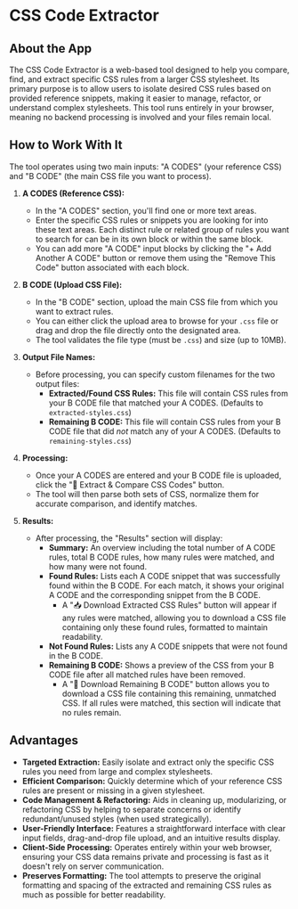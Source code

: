 # CSS Code Extractor

## About the App

The CSS Code Extractor is a web-based tool designed to help you compare, find, and extract specific CSS rules from a larger CSS stylesheet. Its primary purpose is to allow users to isolate desired CSS rules based on provided reference snippets, making it easier to manage, refactor, or understand complex stylesheets. This tool runs entirely in your browser, meaning no backend processing is involved and your files remain local.

## How to Work With It

The tool operates using two main inputs: "A CODES" (your reference CSS) and "B CODE" (the main CSS file you want to process).

1.  **A CODES (Reference CSS):**
    *   In the "A CODES" section, you'll find one or more text areas.
    *   Enter the specific CSS rules or snippets you are looking for into these text areas. Each distinct rule or related group of rules you want to search for can be in its own block or within the same block.
    *   You can add more "A CODE" input blocks by clicking the "+ Add Another A CODE" button or remove them using the "Remove This Code" button associated with each block.

2.  **B CODE (Upload CSS File):**
    *   In the "B CODE" section, upload the main CSS file from which you want to extract rules.
    *   You can either click the upload area to browse for your `.css` file or drag and drop the file directly onto the designated area.
    *   The tool validates the file type (must be `.css`) and size (up to 10MB).

3.  **Output File Names:**
    *   Before processing, you can specify custom filenames for the two output files:
        *   **Extracted/Found CSS Rules:** This file will contain CSS rules from your B CODE file that matched your A CODES. (Defaults to `extracted-styles.css`)
        *   **Remaining B CODE:** This file will contain CSS rules from your B CODE file that did *not* match any of your A CODES. (Defaults to `remaining-styles.css`)

4.  **Processing:**
    *   Once your A CODES are entered and your B CODE file is uploaded, click the "🚀 Extract & Compare CSS Codes" button.
    *   The tool will then parse both sets of CSS, normalize them for accurate comparison, and identify matches.

5.  **Results:**
    *   After processing, the "Results" section will display:
        *   **Summary:** An overview including the total number of A CODE rules, total B CODE rules, how many rules were matched, and how many were not found.
        *   **Found Rules:** Lists each A CODE snippet that was successfully found within the B CODE. For each match, it shows your original A CODE and the corresponding snippet from the B CODE.
            *   A "📥 Download Extracted CSS Rules" button will appear if any rules were matched, allowing you to download a CSS file containing only these found rules, formatted to maintain readability.
        *   **Not Found Rules:** Lists any A CODE snippets that were not found in the B CODE.
        *   **Remaining B CODE:** Shows a preview of the CSS from your B CODE file after all matched rules have been removed.
            *   A "📄 Download Remaining B CODE" button allows you to download a CSS file containing this remaining, unmatched CSS. If all rules were matched, this section will indicate that no rules remain.

## Advantages

*   **Targeted Extraction:** Easily isolate and extract only the specific CSS rules you need from large and complex stylesheets.
*   **Efficient Comparison:** Quickly determine which of your reference CSS rules are present or missing in a given stylesheet.
*   **Code Management & Refactoring:** Aids in cleaning up, modularizing, or refactoring CSS by helping to separate concerns or identify redundant/unused styles (when used strategically).
*   **User-Friendly Interface:** Features a straightforward interface with clear input fields, drag-and-drop file upload, and an intuitive results display.
*   **Client-Side Processing:** Operates entirely within your web browser, ensuring your CSS data remains private and processing is fast as it doesn't rely on server communication.
*   **Preserves Formatting:** The tool attempts to preserve the original formatting and spacing of the extracted and remaining CSS rules as much as possible for better readability.
